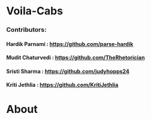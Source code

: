 # Voila-Cabs
### Contributors:
#### Hardik Parnami : https://github.com/parse-hardik<br/>
#### Mudit Chaturvedi : https://github.com/TheRhetorician<br/>
#### Sristi Sharma : https://github.com/judyhopps24<br/>
#### Kriti Jethlia : https://github.com/KritiJethlia<br/>

# About
